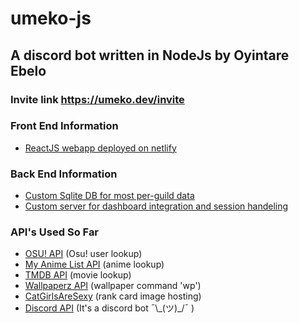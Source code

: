 # umeko-js

## A discord bot written in NodeJs by Oyintare Ebelo

### Invite link https://umeko.dev/invite

### Front End Information
- [ReactJS webapp deployed on netlify](https://github.com/TareHimself/umeko-js-dashboard)

### Back End Information
- [Custom Sqlite DB for most per-guild data](https://github.com/TareHimself/umeko-js-db-server)
- [Custom server for dashboard integration and session handeling](https://github.com/TareHimself/umeko-js-server)

### API's Used So Far
- [OSU! API](https://osu.ppy.sh/home) (Osu! user lookup)
- [My Anime List API](https://myanimelist.net/) (anime lookup)
- [TMDB API](https://www.themoviedb.org/) (movie lookup)
- [Wallpaperz API](https://github.com/TareHimself/wallpaper-app) (wallpaper command 'wp')
- [CatGirlsAreSexy](https://catgirlsare.sexy/) (rank card image hosting)
- [Discord API](https://discord.com/) (It's a discord bot ¯\\\_(ツ)\_/¯ )
